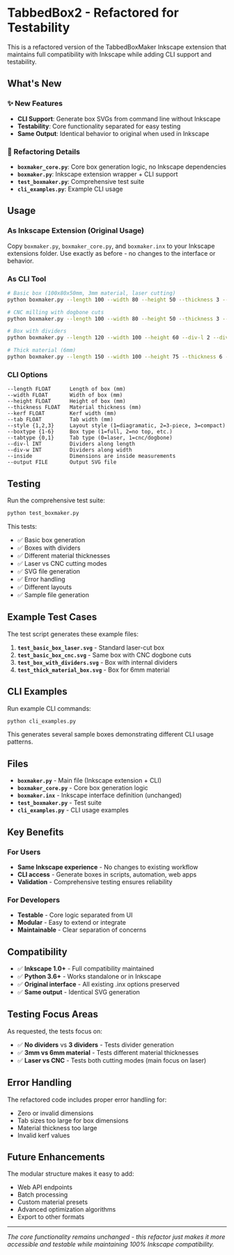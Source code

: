 # TabbedBox2 - Refactored for Testability

This is a refactored version of the TabbedBoxMaker Inkscape extension that maintains full compatibility with Inkscape while adding CLI support and testability.

## What's New

### ✨ New Features
- **CLI Support**: Generate box SVGs from command line without Inkscape
- **Testability**: Core functionality separated for easy testing
- **Same Output**: Identical behavior to original when used in Inkscape

### 🔧 Refactoring Details
- **`boxmaker_core.py`**: Core box generation logic, no Inkscape dependencies
- **`boxmaker.py`**: Inkscape extension wrapper + CLI support
- **`test_boxmaker.py`**: Comprehensive test suite
- **`cli_examples.py`**: Example CLI usage

## Usage

### As Inkscape Extension (Original Usage)
Copy `boxmaker.py`, `boxmaker_core.py`, and `boxmaker.inx` to your Inkscape extensions folder. Use exactly as before - no changes to the interface or behavior.

### As CLI Tool
```bash
# Basic box (100x80x50mm, 3mm material, laser cutting)
python boxmaker.py --length 100 --width 80 --height 50 --thickness 3 --kerf 0.1 --output my_box.svg

# CNC milling with dogbone cuts
python boxmaker.py --length 100 --width 80 --height 50 --thickness 3 --tabtype 1 --output cnc_box.svg

# Box with dividers
python boxmaker.py --length 120 --width 100 --height 60 --div-l 2 --div-w 1 --output box_with_dividers.svg

# Thick material (6mm)
python boxmaker.py --length 150 --width 100 --height 75 --thickness 6 --kerf 0.2 --tab 25 --output thick_box.svg
```

### CLI Options
```
--length FLOAT      Length of box (mm)
--width FLOAT       Width of box (mm) 
--height FLOAT      Height of box (mm)
--thickness FLOAT   Material thickness (mm)
--kerf FLOAT        Kerf width (mm)
--tab FLOAT         Tab width (mm)
--style {1,2,3}     Layout style (1=diagramatic, 2=3-piece, 3=compact)
--boxtype {1-6}     Box type (1=full, 2=no top, etc.)
--tabtype {0,1}     Tab type (0=laser, 1=cnc/dogbone)
--div-l INT         Dividers along length
--div-w INT         Dividers along width
--inside            Dimensions are inside measurements
--output FILE       Output SVG file
```

## Testing

Run the comprehensive test suite:
```bash
python test_boxmaker.py
```

This tests:
- ✅ Basic box generation
- ✅ Boxes with dividers  
- ✅ Different material thicknesses
- ✅ Laser vs CNC cutting modes
- ✅ SVG file generation
- ✅ Error handling
- ✅ Different layouts
- ✅ Sample file generation

## Example Test Cases

The test script generates these example files:

1. **`test_basic_box_laser.svg`** - Standard laser-cut box
2. **`test_basic_box_cnc.svg`** - Same box with CNC dogbone cuts
3. **`test_box_with_dividers.svg`** - Box with internal dividers
4. **`test_thick_material_box.svg`** - Box for 6mm material

## CLI Examples

Run example CLI commands:
```bash
python cli_examples.py
```

This generates several sample boxes demonstrating different CLI usage patterns.

## Files

- **`boxmaker.py`** - Main file (Inkscape extension + CLI)
- **`boxmaker_core.py`** - Core box generation logic
- **`boxmaker.inx`** - Inkscape interface definition (unchanged)
- **`test_boxmaker.py`** - Test suite
- **`cli_examples.py`** - CLI usage examples

## Key Benefits

### For Users
- **Same Inkscape experience** - No changes to existing workflow
- **CLI access** - Generate boxes in scripts, automation, web apps
- **Validation** - Comprehensive testing ensures reliability

### For Developers  
- **Testable** - Core logic separated from UI
- **Modular** - Easy to extend or integrate
- **Maintainable** - Clear separation of concerns

## Compatibility

- ✅ **Inkscape 1.0+** - Full compatibility maintained
- ✅ **Python 3.6+** - Works standalone or in Inkscape
- ✅ **Original interface** - All existing .inx options preserved
- ✅ **Same output** - Identical SVG generation

## Testing Focus Areas

As requested, the tests focus on:

- ✅ **No dividers** vs **3 dividers** - Tests divider generation
- ✅ **3mm vs 6mm material** - Tests different material thicknesses  
- ✅ **Laser vs CNC** - Tests both cutting modes (main focus on laser)

## Error Handling

The refactored code includes proper error handling for:
- Zero or invalid dimensions
- Tab sizes too large for box dimensions
- Material thickness too large
- Invalid kerf values

## Future Enhancements

The modular structure makes it easy to add:
- Web API endpoints
- Batch processing
- Custom material presets
- Advanced optimization algorithms
- Export to other formats

---

*The core functionality remains unchanged - this refactor just makes it more accessible and testable while maintaining 100% Inkscape compatibility.*
